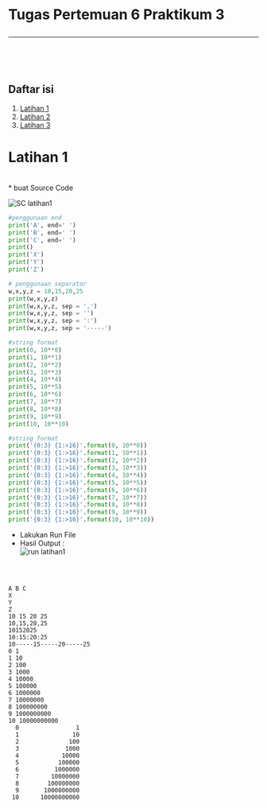 # Tugas Pertemuan 6 Praktikum 3 <hr> <br>

## Daftar isi 
1. [Latihan 1](#Latihan-1)
2. [Latihan 2](#Latihan-2)
3. [Latihan 3](#Latihan-3)

# Latihan 1
<br>
* buat Source Code <br>

![SC latihan1](https://user-images.githubusercontent.com/47426095/198815060-adb529f3-1b8f-478c-aa5c-84292c55e64c.png)
```python 
#penggunaan end
print('A', end=' ')
print('B', end=' ')
print('C', end=' ')
print()
print('X')
print('Y')
print('Z')

# penggunaan separator
w,x,y,z = 10,15,20,25
print(w,x,y,z)
print(w,x,y,z, sep = ',')
print(w,x,y,z, sep = '')
print(w,x,y,z, sep = ':')
print(w,x,y,z, sep = '-----')

#string format
print(0, 10**0)
print(1, 10**1)
print(2, 10**2)
print(3, 10**3)
print(4, 10**4)
print(5, 10**5)
print(6, 10**6)
print(7, 10**7)
print(8, 10**8)
print(9, 10**9)
print(10, 10**10)

#string format
print('{0:3} {1:>16}'.format(0, 10**0))
print('{0:3} {1:>16}'.format(1, 10**1))
print('{0:3} {1:>16}'.format(2, 10**2))
print('{0:3} {1:>16}'.format(3, 10**3))
print('{0:3} {1:>16}'.format(4, 10**4))
print('{0:3} {1:>16}'.format(5, 10**5))
print('{0:3} {1:>16}'.format(6, 10**6))
print('{0:3} {1:>16}'.format(7, 10**7))
print('{0:3} {1:>16}'.format(8, 10**8))
print('{0:3} {1:>16}'.format(9, 10**9))
print('{0:3} {1:>16}'.format(10, 10**10))
```

* Lakukan Run File
* Hasil Output : <br>
![run latihan1](https://user-images.githubusercontent.com/47426095/198815125-3cfb5640-7129-460c-a8a2-99435eb5272a.PNG)
<br>

```

A B C 
X
Y
Z
10 15 20 25
10,15,20,25
10152025
10:15:20:25
10-----15-----20-----25
0 1
1 10
2 100
3 1000
4 10000
5 100000
6 1000000
7 10000000
8 100000000
9 1000000000
10 10000000000
  0                1
  1               10
  2              100
  3             1000
  4            10000
  5           100000
  6          1000000
  7         10000000
  8        100000000
  9       1000000000
 10      10000000000

```
